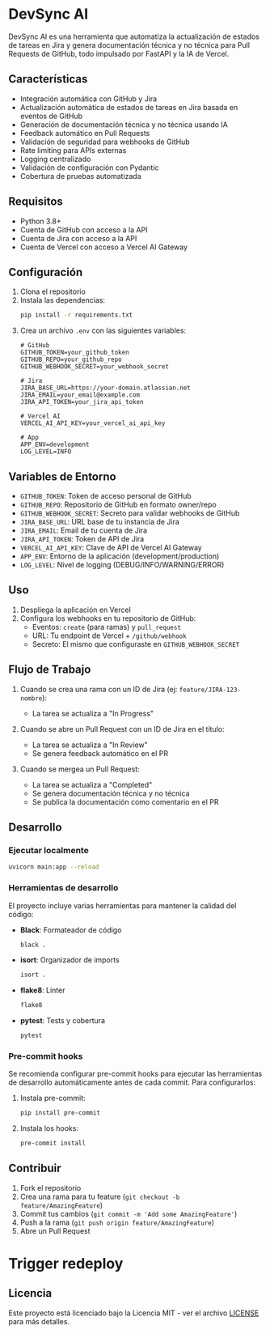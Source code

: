 # DevSync AI

DevSync AI es una herramienta que automatiza la actualización de estados de tareas en Jira y genera documentación técnica y no técnica para Pull Requests de GitHub, todo impulsado por FastAPI y la IA de Vercel.

## Características

- Integración automática con GitHub y Jira
- Actualización automática de estados de tareas en Jira basada en eventos de GitHub
- Generación de documentación técnica y no técnica usando IA
- Feedback automático en Pull Requests
- Validación de seguridad para webhooks de GitHub
- Rate limiting para APIs externas
- Logging centralizado
- Validación de configuración con Pydantic
- Cobertura de pruebas automatizada

## Requisitos

- Python 3.8+
- Cuenta de GitHub con acceso a la API
- Cuenta de Jira con acceso a la API
- Cuenta de Vercel con acceso a Vercel AI Gateway

## Configuración

1. Clona el repositorio
2. Instala las dependencias:
   ```bash
   pip install -r requirements.txt
   ```
3. Crea un archivo `.env` con las siguientes variables:
   ```
   # GitHub
   GITHUB_TOKEN=your_github_token
   GITHUB_REPO=your_github_repo
   GITHUB_WEBHOOK_SECRET=your_webhook_secret

   # Jira
   JIRA_BASE_URL=https://your-domain.atlassian.net
   JIRA_EMAIL=your_email@example.com
   JIRA_API_TOKEN=your_jira_api_token

   # Vercel AI
   VERCEL_AI_API_KEY=your_vercel_ai_api_key

   # App
   APP_ENV=development
   LOG_LEVEL=INFO
   ```

## Variables de Entorno

- `GITHUB_TOKEN`: Token de acceso personal de GitHub
- `GITHUB_REPO`: Repositorio de GitHub en formato owner/repo
- `GITHUB_WEBHOOK_SECRET`: Secreto para validar webhooks de GitHub
- `JIRA_BASE_URL`: URL base de tu instancia de Jira
- `JIRA_EMAIL`: Email de tu cuenta de Jira
- `JIRA_API_TOKEN`: Token de API de Jira
- `VERCEL_AI_API_KEY`: Clave de API de Vercel AI Gateway
- `APP_ENV`: Entorno de la aplicación (development/production)
- `LOG_LEVEL`: Nivel de logging (DEBUG/INFO/WARNING/ERROR)

## Uso

1. Despliega la aplicación en Vercel
2. Configura los webhooks en tu repositorio de GitHub:
   - Eventos: `create` (para ramas) y `pull_request`
   - URL: Tu endpoint de Vercel + `/github/webhook`
   - Secreto: El mismo que configuraste en `GITHUB_WEBHOOK_SECRET`

## Flujo de Trabajo

1. Cuando se crea una rama con un ID de Jira (ej: `feature/JIRA-123-nombre`):
   - La tarea se actualiza a "In Progress"

2. Cuando se abre un Pull Request con un ID de Jira en el título:
   - La tarea se actualiza a "In Review"
   - Se genera feedback automático en el PR

3. Cuando se mergea un Pull Request:
   - La tarea se actualiza a "Completed"
   - Se genera documentación técnica y no técnica
   - Se publica la documentación como comentario en el PR

## Desarrollo

### Ejecutar localmente

```bash
uvicorn main:app --reload
```

### Herramientas de desarrollo

El proyecto incluye varias herramientas para mantener la calidad del código:

- **Black**: Formateador de código
  ```bash
  black .
  ```

- **isort**: Organizador de imports
  ```bash
  isort .
  ```

- **flake8**: Linter
  ```bash
  flake8
  ```

- **pytest**: Tests y cobertura
  ```bash
  pytest
  ```

### Pre-commit hooks

Se recomienda configurar pre-commit hooks para ejecutar las herramientas de desarrollo automáticamente antes de cada commit. Para configurarlos:

1. Instala pre-commit:
   ```bash
   pip install pre-commit
   ```

2. Instala los hooks:
   ```bash
   pre-commit install
   ```

## Contribuir

1. Fork el repositorio
2. Crea una rama para tu feature (`git checkout -b feature/AmazingFeature`)
3. Commit tus cambios (`git commit -m 'Add some AmazingFeature'`)
4. Push a la rama (`git push origin feature/AmazingFeature`)
5. Abre un Pull Request


# Trigger redeploy


## Licencia

Este proyecto está licenciado bajo la Licencia MIT - ver el archivo [LICENSE](LICENSE) para más detalles. 
